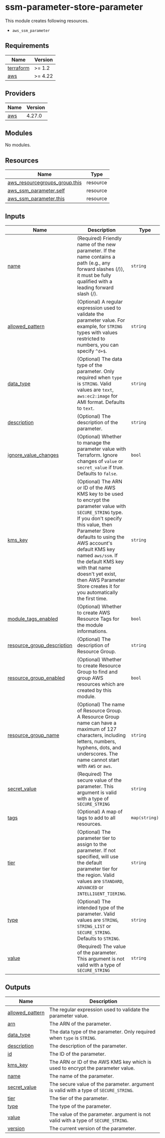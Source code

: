 # ssm-parameter-store-parameter

This module creates following resources.

- `aws_ssm_parameter`

<!-- BEGINNING OF PRE-COMMIT-TERRAFORM DOCS HOOK -->
## Requirements

| Name | Version |
|------|---------|
| <a name="requirement_terraform"></a> [terraform](#requirement\_terraform) | >= 1.2 |
| <a name="requirement_aws"></a> [aws](#requirement\_aws) | >= 4.22 |

## Providers

| Name | Version |
|------|---------|
| <a name="provider_aws"></a> [aws](#provider\_aws) | 4.27.0 |

## Modules

No modules.

## Resources

| Name | Type |
|------|------|
| [aws_resourcegroups_group.this](https://registry.terraform.io/providers/hashicorp/aws/latest/docs/resources/resourcegroups_group) | resource |
| [aws_ssm_parameter.self](https://registry.terraform.io/providers/hashicorp/aws/latest/docs/resources/ssm_parameter) | resource |
| [aws_ssm_parameter.this](https://registry.terraform.io/providers/hashicorp/aws/latest/docs/resources/ssm_parameter) | resource |

## Inputs

| Name | Description | Type | Default | Required |
|------|-------------|------|---------|:--------:|
| <a name="input_name"></a> [name](#input\_name) | (Required) Friendly name of the new parameter. If the name contains a path (e.g., any forward slashes (/)), it must be fully qualified with a leading forward slash (/). | `string` | n/a | yes |
| <a name="input_allowed_pattern"></a> [allowed\_pattern](#input\_allowed\_pattern) | (Optional) A regular expression used to validate the parameter value. For example, for `STRING` types with values restricted to numbers, you can specify `^d+$`. | `string` | `""` | no |
| <a name="input_data_type"></a> [data\_type](#input\_data\_type) | (Optional) The data type of the parameter. Only required when `type` is `STRING`. Valid values are `text`, `aws:ec2:image` for AMI format. Defaults to `text`. | `string` | `"text"` | no |
| <a name="input_description"></a> [description](#input\_description) | (Optional) The description of the parameter. | `string` | `"Managed by Terraform."` | no |
| <a name="input_ignore_value_changes"></a> [ignore\_value\_changes](#input\_ignore\_value\_changes) | (Optional) Whether to manage the parameter value with Terraform. Ignore changes of `value` or `secret_value` if true. Defaults to `false`. | `bool` | `false` | no |
| <a name="input_kms_key"></a> [kms\_key](#input\_kms\_key) | (Optional) The ARN or ID of the AWS KMS key to be used to encrypt the parameter value with `SECURE_STRING` type. If you don't specify this value, then Parameter Store defaults to using the AWS account's default KMS key named `aws/ssm`. If the default KMS key with that name doesn't yet exist, then AWS Parameter Store creates it for you automatically the first time. | `string` | `null` | no |
| <a name="input_module_tags_enabled"></a> [module\_tags\_enabled](#input\_module\_tags\_enabled) | (Optional) Whether to create AWS Resource Tags for the module informations. | `bool` | `true` | no |
| <a name="input_resource_group_description"></a> [resource\_group\_description](#input\_resource\_group\_description) | (Optional) The description of Resource Group. | `string` | `"Managed by Terraform."` | no |
| <a name="input_resource_group_enabled"></a> [resource\_group\_enabled](#input\_resource\_group\_enabled) | (Optional) Whether to create Resource Group to find and group AWS resources which are created by this module. | `bool` | `true` | no |
| <a name="input_resource_group_name"></a> [resource\_group\_name](#input\_resource\_group\_name) | (Optional) The name of Resource Group. A Resource Group name can have a maximum of 127 characters, including letters, numbers, hyphens, dots, and underscores. The name cannot start with `AWS` or `aws`. | `string` | `""` | no |
| <a name="input_secret_value"></a> [secret\_value](#input\_secret\_value) | (Required) The secure value of the parameter. This argument is valid with a type of `SECURE_STRING` | `string` | `""` | no |
| <a name="input_tags"></a> [tags](#input\_tags) | (Optional) A map of tags to add to all resources. | `map(string)` | `{}` | no |
| <a name="input_tier"></a> [tier](#input\_tier) | (Optional) The parameter tier to assign to the parameter. If not specified, will use the default parameter tier for the region. Valid values are `STANDARD`, `ADVANCED` or `INTELLIGENT_TIERING`. | `string` | `null` | no |
| <a name="input_type"></a> [type](#input\_type) | (Optional) The intended type of the parameter. Valid values are `STRING`, `STRING_LIST` or `SECURE_STRING`. Defaults to `STRING`. | `string` | `"STRING"` | no |
| <a name="input_value"></a> [value](#input\_value) | (Required) The value of the parameter. This argument is not valid with a type of `SECURE_STRING` | `string` | `""` | no |

## Outputs

| Name | Description |
|------|-------------|
| <a name="output_allowed_pattern"></a> [allowed\_pattern](#output\_allowed\_pattern) | The regular expression used to validate the parameter value. |
| <a name="output_arn"></a> [arn](#output\_arn) | The ARN of the parameter. |
| <a name="output_data_type"></a> [data\_type](#output\_data\_type) | The data type of the parameter. Only required when `type` is `STRING`. |
| <a name="output_description"></a> [description](#output\_description) | The description of the parameter. |
| <a name="output_id"></a> [id](#output\_id) | The ID of the parameter. |
| <a name="output_kms_key"></a> [kms\_key](#output\_kms\_key) | The ARN or ID of the AWS KMS key which is used to encrypt the parameter value. |
| <a name="output_name"></a> [name](#output\_name) | The name of the parameter. |
| <a name="output_secret_value"></a> [secret\_value](#output\_secret\_value) | The secure value of the parameter. argument is valid with a type of `SECURE_STRING`. |
| <a name="output_tier"></a> [tier](#output\_tier) | The tier of the parameter. |
| <a name="output_type"></a> [type](#output\_type) | The type of the parameter. |
| <a name="output_value"></a> [value](#output\_value) | The value of the parameter. argument is not valid with a type of `SECURE_STRING`. |
| <a name="output_version"></a> [version](#output\_version) | The current version of the parameter. |
<!-- END OF PRE-COMMIT-TERRAFORM DOCS HOOK -->
